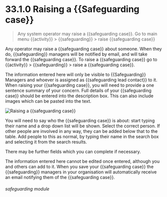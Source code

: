 # 33.1.0 Raising a {{Safeguarding case}}

> Any system operator may raise a {{safeguarding case}}. Go to main menu {{activity}} > {{safeguarding}} > raise {{safeguarding case}}

Any operator may raise a {{safeguarding case}} about someone. When they do, {{safeguarding}} managers will be notified by email, and will take
forward the {{safeguarding case}}. To raise a {{safeguarding case}} go to {{activity}} > {{safeguarding}} > raise a {{safeguarding case}}.

The information entered here will only be visible to {{Safeguarding}} Managers and whoever is assigned as {{safeguarding lead contact}} to it.
When raising your {{safeguarding case}}, you will need to provide a one sentence summary of your concern. Full details of your {{safeguarding case}}
should be entered into the description box. This can also include images which can be pasted into the text.

![Raising a {{safeguarding case}}](33.1.0a.png)

You will need to say who the {{safeguarding case}} is about: start typing their name and a drop down list will be shown. Select the
correct person. If other people are involved in any way, they can be added below that to the table. Add people to this
as normal, by typing their name in the search box and selecting it from the search results.

There may be further fields which you can complete if necessary.

The information entered here cannot be edited once entered, although you and others can add to it. When you save your
{{safeguarding case}} the {{safeguarding}} managers in your organisation will automatically receive an email notifying them of the
{{safeguarding case}}.


###### safeguarding module
